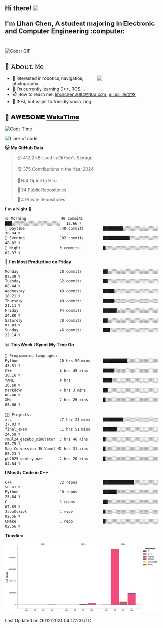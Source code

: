 <h2 align="left">
 <abc>
  <br>Hi there! <img src="https://user-images.githubusercontent.com/42378118/110234147-e3259600-7f4e-11eb-95be-0c4047144dea.gif" width="30"><br>
  <br> I'm Lihan Chen, A student majoring in Electronic and Computer Engineering :computer:<br>
  <br>
 </abc>
</h2>

<img align="center" src="https://media.giphy.com/media/SWoSkN6DxTszqIKEqv/giphy.gif" alt="Coder GIF" width="500">

## :book: 𝙰𝚋𝚘𝚞𝚝 𝙼𝚎

<img align="right" width="40%" src="https://github-readme-stats.vercel.app/api?username=LihanChen2004&show_icons=true&icon_color=CE1D2D&text_color=718096&bg_color=ffffff&hide_title=true" />

- 🌟 Interested in robotics, navigation, photography...
- 🌱 I’m currently learning C++, ROS ... 
- 📫 How to reach me: lihanchen2004@163.com, [Bilibili: 陈立憨](https://space.bilibili.com/170786212)
- 👯 INFJ, but eager to friendly socializing

## 📜 𝐀𝐖𝐄𝐒𝐎𝐌𝐄 [𝐖𝐚𝐤𝐚𝐓𝐢𝐦𝐞](https://github.com/anmol098/waka-readme-stats)

<!--START_SECTION:waka-->
![Code Time](http://img.shields.io/badge/Code%20Time-511%20hrs%2048%20mins-blue)

![Lines of code](https://img.shields.io/badge/From%20Hello%20World%20I%27ve%20Written-1.2%20million%20lines%20of%20code-blue)

**🐱 My GitHub Data** 

> 📦 412.2 kB Used in GitHub's Storage 
 > 
> 🏆 375 Contributions in the Year 2024
 > 
> 🚫 Not Opted to Hire
 > 
> 📜 34 Public Repositories 
 > 
> 🔑 4 Private Repositories 
 > 
**I'm a Night 🦉** 

```text
🌞 Morning                48 commits          ███░░░░░░░░░░░░░░░░░░░░░░   12.66 % 
🌆 Daytime                140 commits         █████████░░░░░░░░░░░░░░░░   36.94 % 
🌃 Evening                182 commits         ████████████░░░░░░░░░░░░░   48.02 % 
🌙 Night                  9 commits           █░░░░░░░░░░░░░░░░░░░░░░░░   02.37 % 
```
📅 **I'm Most Productive on Friday** 

```text
Monday                   28 commits          ██░░░░░░░░░░░░░░░░░░░░░░░   07.39 % 
Tuesday                  32 commits          ██░░░░░░░░░░░░░░░░░░░░░░░   08.44 % 
Wednesday                69 commits          █████░░░░░░░░░░░░░░░░░░░░   18.21 % 
Thursday                 80 commits          █████░░░░░░░░░░░░░░░░░░░░   21.11 % 
Friday                   94 commits          ██████░░░░░░░░░░░░░░░░░░░   24.80 % 
Saturday                 30 commits          ██░░░░░░░░░░░░░░░░░░░░░░░   07.92 % 
Sunday                   46 commits          ███░░░░░░░░░░░░░░░░░░░░░░   12.14 % 
```


📊 **This Week I Spent My Time On** 

```text
💬 Programming Languages: 
Python                   20 hrs 59 mins      ███████████░░░░░░░░░░░░░░   43.51 % 
C++                      8 hrs 45 mins       █████░░░░░░░░░░░░░░░░░░░░   18.16 % 
YAML                     8 hrs               ████░░░░░░░░░░░░░░░░░░░░░   16.60 % 
Markdown                 4 hrs 3 mins        ██░░░░░░░░░░░░░░░░░░░░░░░   08.40 % 
XML                      2 hrs 26 mins       █░░░░░░░░░░░░░░░░░░░░░░░░   05.06 % 

🐱‍💻 Projects: 
src                      17 hrs 52 mins      █████████░░░░░░░░░░░░░░░░   37.03 % 
final_exam               11 hrs 51 mins      ██████░░░░░░░░░░░░░░░░░░░   24.58 % 
rmul24_gazebo_simulator  2 hrs 46 mins       █░░░░░░░░░░░░░░░░░░░░░░░░   05.75 % 
Map-Conversion-3D-Voxel-M2 hrs 31 mins       █░░░░░░░░░░░░░░░░░░░░░░░░   05.23 % 
pb2025_sentry_nav        2 hrs 20 mins       █░░░░░░░░░░░░░░░░░░░░░░░░   04.84 % 
```

**I Mostly Code in C++** 

```text
C++                      22 repos            ██████████████░░░░░░░░░░░   56.41 % 
Python                   10 repos            ██████░░░░░░░░░░░░░░░░░░░   25.64 % 
C                        3 repos             ██░░░░░░░░░░░░░░░░░░░░░░░   07.69 % 
JavaScript               1 repo              █░░░░░░░░░░░░░░░░░░░░░░░░   02.56 % 
CMake                    1 repo              █░░░░░░░░░░░░░░░░░░░░░░░░   02.56 % 
```



**Timeline**

![Lines of Code chart](https://raw.githubusercontent.com/LihanChen2004/LihanChen2004/main/assets/bar_graph.png)


 Last Updated on 26/12/2024 04:17:23 UTC
<!--END_SECTION:waka-->

<!--
**LihanChen2004/LihanChen2004** is a ✨ _special_ ✨ repository because its `README.md` (this file) appears on your GitHub profile.

Here are some ideas to get you started:

- 🔭 I’m currently working on ...
- 🌱 I’m currently learning ...
- 👯 I’m looking to collaborate on ...
- 🤔 I’m looking for help with ...
- 💬 Ask me about ...
- 📫 How to reach me: ...
- 😄 Pronouns: ...
- ⚡ Fun fact: ...
-->
